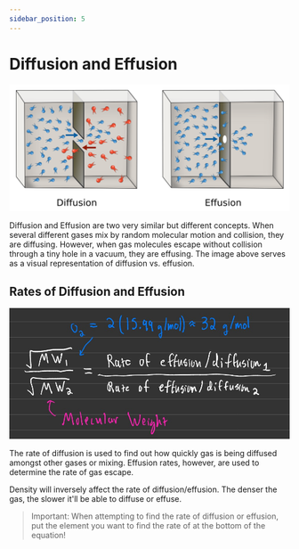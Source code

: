 ```yaml
---
sidebar_position: 5
---
```


# Diffusion and Effusion

![Diffusion vs. Effusion](/static/img/diffusion-and-effusion.svg)

Diffusion and Effusion are two very similar but different concepts. When several different gases mix by random molecular motion and collision, they are diffusing. However, when gas molecules escape without collision through a tiny hole in a vacuum, they are effusing. The image above serves as a visual representation of diffusion vs. effusion.

## Rates of Diffusion and Effusion

![Rates Example](/static/img/rates-diffusion-effusion.jpg)

The rate of diffusion is used to find out how quickly gas is being diffused amongst other gases or mixing. Effusion rates, however, are used to determine the rate of gas escape.

Density will inversely affect the rate of diffusion/effusion. The denser the gas, the slower it'll be able to diffuse or effuse.

> Important: When attempting to find the rate of diffusion or effusion, put the element you want to find the rate of at the bottom of the equation!